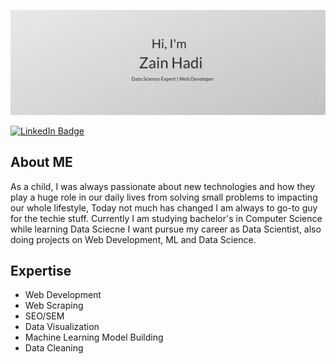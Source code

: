 ![Zain's GitHub Banner](./assets/header_github.png)

[![LinkedIn Badge](https://img.shields.io/badge/LinkedIn-0077B5?style=for-the-badge&logo=linkedin&logoColor=white)](https://www.linkedin.com/in/zain-hadi-0519912a/)

## About ME
As a child, I was always passionate about new technologies and how they play a huge role in our daily lives from solving small problems to impacting our whole lifestyle, Today not much has changed I am always to go-to guy for the techie stuff.
Currently I am studying bachelor's in Computer Science while learning Data Sciecne I want pursue my career as Data Scientist, also doing projects on Web Development, ML and Data Science. 

## Expertise
- Web Development 
- Web Scraping 
- SEO/SEM 
- Data Visualization
- Machine Learning Model Building 
- Data Cleaning


